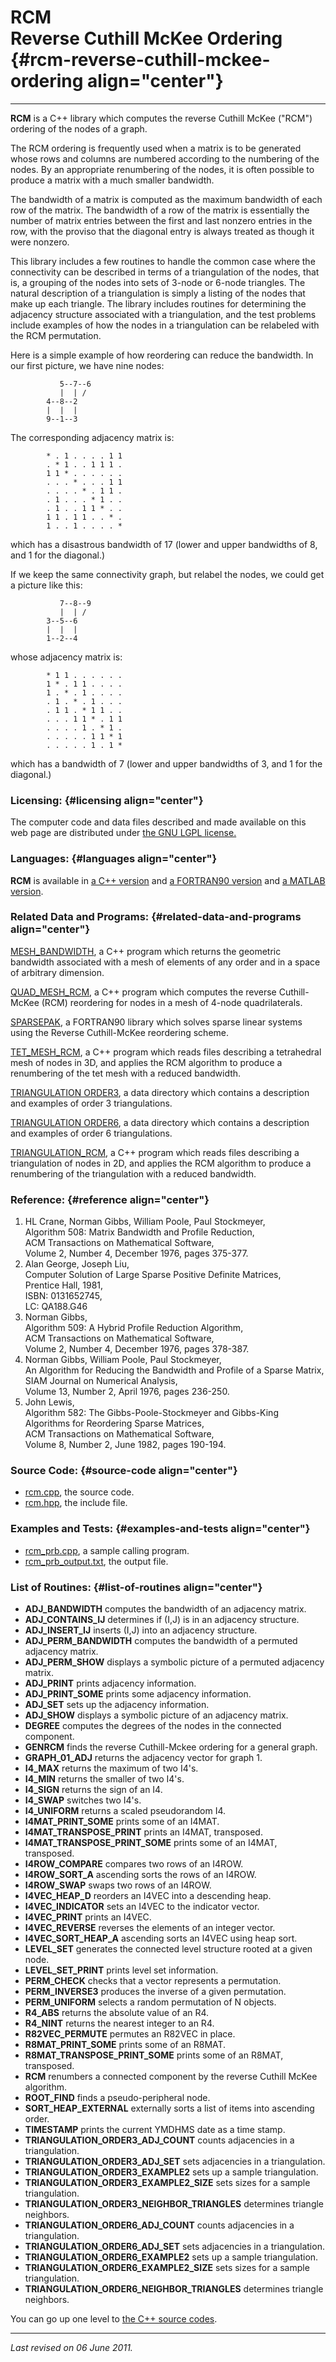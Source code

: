 RCM\
Reverse Cuthill McKee Ordering {#rcm-reverse-cuthill-mckee-ordering align="center"}
==============================

------------------------------------------------------------------------

**RCM** is a C++ library which computes the reverse Cuthill McKee
("RCM") ordering of the nodes of a graph.

The RCM ordering is frequently used when a matrix is to be generated
whose rows and columns are numbered according to the numbering of the
nodes. By an appropriate renumbering of the nodes, it is often possible
to produce a matrix with a much smaller bandwidth.

The bandwidth of a matrix is computed as the maximum bandwidth of each
row of the matrix. The bandwidth of a row of the matrix is essentially
the number of matrix entries between the first and last nonzero entries
in the row, with the proviso that the diagonal entry is always treated
as though it were nonzero.

This library includes a few routines to handle the common case where the
connectivity can be described in terms of a triangulation of the nodes,
that is, a grouping of the nodes into sets of 3-node or 6-node
triangles. The natural description of a triangulation is simply a
listing of the nodes that make up each triangle. The library includes
routines for determining the adjacency structure associated with a
triangulation, and the test problems include examples of how the nodes
in a triangulation can be relabeled with the RCM permutation.

Here is a simple example of how reordering can reduce the bandwidth. In
our first picture, we have nine nodes:

               5--7--6
               |  | /
            4--8--2
            |  |  |
            9--1--3
          

The corresponding adjacency matrix is:

            * . 1 . . . . 1 1
            . * 1 . . 1 1 1 .
            1 1 * . . . . . .
            . . . * . . . 1 1
            . . . . * . 1 1 .
            . 1 . . . * 1 . .
            . 1 . . 1 1 * . .
            1 1 . 1 1 . . * .
            1 . . 1 . . . . *
          

which has a disastrous bandwidth of 17 (lower and upper bandwidths of 8,
and 1 for the diagonal.)

If we keep the same connectivity graph, but relabel the nodes, we could
get a picture like this:

               7--8--9
               |  | /
            3--5--6
            |  |  |
            1--2--4
          

whose adjacency matrix is:

            * 1 1 . . . . . .
            1 * . 1 1 . . . .
            1 . * . 1 . . . .
            . 1 . * . 1 . . .
            . 1 1 . * 1 1 . .
            . . . 1 1 * . 1 1
            . . . . 1 . * 1 .
            . . . . . 1 1 * 1
            . . . . . 1 . 1 *
          

which has a bandwidth of 7 (lower and upper bandwidths of 3, and 1 for
the diagonal.)

### Licensing: {#licensing align="center"}

The computer code and data files described and made available on this
web page are distributed under [the GNU LGPL
license.](../../txt/gnu_lgpl.txt)

### Languages: {#languages align="center"}

**RCM** is available in [a C++ version](../../cpp_src/rcm/rcm.html) and
[a FORTRAN90 version](../../f_src/rcm/rcm.html) and [a MATLAB
version](../../m_src/rcm/rcm.html).

### Related Data and Programs: {#related-data-and-programs align="center"}

[MESH\_BANDWIDTH](../../cpp_src/mesh_bandwidth/mesh_bandwidth.html), a
C++ program which returns the geometric bandwidth associated with a mesh
of elements of any order and in a space of arbitrary dimension.

[QUAD\_MESH\_RCM](../../cpp_src/quad_mesh_rcm/quad_mesh_rcm.html), a C++
program which computes the reverse Cuthill-McKee (RCM) reordering for
nodes in a mesh of 4-node quadrilaterals.

[SPARSEPAK](../../f_src/sparsepak/sparsepak.html), a FORTRAN90 library
which solves sparse linear systems using the Reverse Cuthill-McKee
reordering scheme.

[TET\_MESH\_RCM](../../cpp_src/tet_mesh_rcm/tet_mesh_rcm.html), a C++
program which reads files describing a tetrahedral mesh of nodes in 3D,
and applies the RCM algorithm to produce a renumbering of the tet mesh
with a reduced bandwidth.

[TRIANGULATION
ORDER3](../../data/triangulation_order3/triangulation_order3.html), a
data directory which contains a description and examples of order 3
triangulations.

[TRIANGULATION
ORDER6](../../data/triangulation_order6/triangulation_order6.html), a
data directory which contains a description and examples of order 6
triangulations.

[TRIANGULATION\_RCM](../../cpp_src/triangulation_rcm/triangulation_rcm.html),
a C++ program which reads files describing a triangulation of nodes in
2D, and applies the RCM algorithm to produce a renumbering of the
triangulation with a reduced bandwidth.

### Reference: {#reference align="center"}

1.  HL Crane, Norman Gibbs, William Poole, Paul Stockmeyer,\
    Algorithm 508: Matrix Bandwidth and Profile Reduction,\
    ACM Transactions on Mathematical Software,\
    Volume 2, Number 4, December 1976, pages 375-377.
2.  Alan George, Joseph Liu,\
    Computer Solution of Large Sparse Positive Definite Matrices,\
    Prentice Hall, 1981,\
    ISBN: 0131652745,\
    LC: QA188.G46
3.  Norman Gibbs,\
    Algorithm 509: A Hybrid Profile Reduction Algorithm,\
    ACM Transactions on Mathematical Software,\
    Volume 2, Number 4, December 1976, pages 378-387.
4.  Norman Gibbs, William Poole, Paul Stockmeyer,\
    An Algorithm for Reducing the Bandwidth and Profile of a Sparse
    Matrix,\
    SIAM Journal on Numerical Analysis,\
    Volume 13, Number 2, April 1976, pages 236-250.
5.  John Lewis,\
    Algorithm 582: The Gibbs-Poole-Stockmeyer and Gibbs-King Algorithms
    for Reordering Sparse Matrices,\
    ACM Transactions on Mathematical Software,\
    Volume 8, Number 2, June 1982, pages 190-194.

### Source Code: {#source-code align="center"}

-   [rcm.cpp](rcm.cpp), the source code.
-   [rcm.hpp](rcm.hpp), the include file.

### Examples and Tests: {#examples-and-tests align="center"}

-   [rcm\_prb.cpp](rcm_prb.cpp), a sample calling program.
-   [rcm\_prb\_output.txt](rcm_prb_output.txt), the output file.

### List of Routines: {#list-of-routines align="center"}

-   **ADJ\_BANDWIDTH** computes the bandwidth of an adjacency matrix.
-   **ADJ\_CONTAINS\_IJ** determines if (I,J) is in an adjacency
    structure.
-   **ADJ\_INSERT\_IJ** inserts (I,J) into an adjacency structure.
-   **ADJ\_PERM\_BANDWIDTH** computes the bandwidth of a permuted
    adjacency matrix.
-   **ADJ\_PERM\_SHOW** displays a symbolic picture of a permuted
    adjacency matrix.
-   **ADJ\_PRINT** prints adjacency information.
-   **ADJ\_PRINT\_SOME** prints some adjacency information.
-   **ADJ\_SET** sets up the adjacency information.
-   **ADJ\_SHOW** displays a symbolic picture of an adjacency matrix.
-   **DEGREE** computes the degrees of the nodes in the connected
    component.
-   **GENRCM** finds the reverse Cuthill-Mckee ordering for a general
    graph.
-   **GRAPH\_01\_ADJ** returns the adjacency vector for graph 1.
-   **I4\_MAX** returns the maximum of two I4's.
-   **I4\_MIN** returns the smaller of two I4's.
-   **I4\_SIGN** returns the sign of an I4.
-   **I4\_SWAP** switches two I4's.
-   **I4\_UNIFORM** returns a scaled pseudorandom I4.
-   **I4MAT\_PRINT\_SOME** prints some of an I4MAT.
-   **I4MAT\_TRANSPOSE\_PRINT** prints an I4MAT, transposed.
-   **I4MAT\_TRANSPOSE\_PRINT\_SOME** prints some of an I4MAT,
    transposed.
-   **I4ROW\_COMPARE** compares two rows of an I4ROW.
-   **I4ROW\_SORT\_A** ascending sorts the rows of an I4ROW.
-   **I4ROW\_SWAP** swaps two rows of an I4ROW.
-   **I4VEC\_HEAP\_D** reorders an I4VEC into a descending heap.
-   **I4VEC\_INDICATOR** sets an I4VEC to the indicator vector.
-   **I4VEC\_PRINT** prints an I4VEC.
-   **I4VEC\_REVERSE** reverses the elements of an integer vector.
-   **I4VEC\_SORT\_HEAP\_A** ascending sorts an I4VEC using heap sort.
-   **LEVEL\_SET** generates the connected level structure rooted at a
    given node.
-   **LEVEL\_SET\_PRINT** prints level set information.
-   **PERM\_CHECK** checks that a vector represents a permutation.
-   **PERM\_INVERSE3** produces the inverse of a given permutation.
-   **PERM\_UNIFORM** selects a random permutation of N objects.
-   **R4\_ABS** returns the absolute value of an R4.
-   **R4\_NINT** returns the nearest integer to an R4.
-   **R82VEC\_PERMUTE** permutes an R82VEC in place.
-   **R8MAT\_PRINT\_SOME** prints some of an R8MAT.
-   **R8MAT\_TRANSPOSE\_PRINT\_SOME** prints some of an R8MAT,
    transposed.
-   **RCM** renumbers a connected component by the reverse Cuthill McKee
    algorithm.
-   **ROOT\_FIND** finds a pseudo-peripheral node.
-   **SORT\_HEAP\_EXTERNAL** externally sorts a list of items into
    ascending order.
-   **TIMESTAMP** prints the current YMDHMS date as a time stamp.
-   **TRIANGULATION\_ORDER3\_ADJ\_COUNT** counts adjacencies in a
    triangulation.
-   **TRIANGULATION\_ORDER3\_ADJ\_SET** sets adjacencies in a
    triangulation.
-   **TRIANGULATION\_ORDER3\_EXAMPLE2** sets up a sample triangulation.
-   **TRIANGULATION\_ORDER3\_EXAMPLE2\_SIZE** sets sizes for a sample
    triangulation.
-   **TRIANGULATION\_ORDER3\_NEIGHBOR\_TRIANGLES** determines triangle
    neighbors.
-   **TRIANGULATION\_ORDER6\_ADJ\_COUNT** counts adjacencies in a
    triangulation.
-   **TRIANGULATION\_ORDER6\_ADJ\_SET** sets adjacencies in a
    triangulation.
-   **TRIANGULATION\_ORDER6\_EXAMPLE2** sets up a sample triangulation.
-   **TRIANGULATION\_ORDER6\_EXAMPLE2\_SIZE** sets sizes for a sample
    triangulation.
-   **TRIANGULATION\_ORDER6\_NEIGHBOR\_TRIANGLES** determines triangle
    neighbors.

You can go up one level to [the C++ source codes](../cpp_src.html).

------------------------------------------------------------------------

*Last revised on 06 June 2011.*
